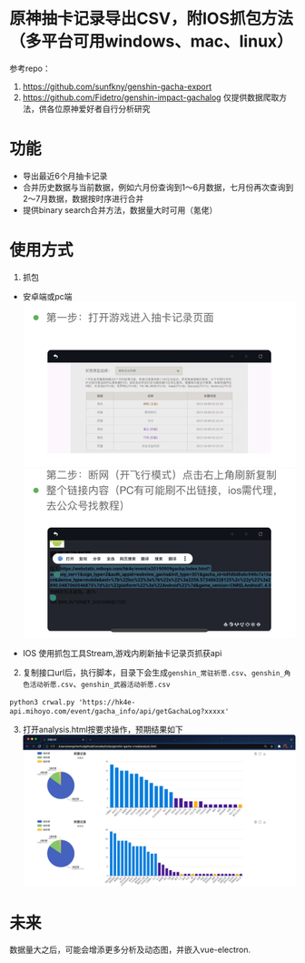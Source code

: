 # 原神抽卡记录导出CSV，附IOS抓包方法（多平台可用windows、mac、linux）
参考repo：
1. https://github.com/sunfkny/genshin-gacha-export
2. https://github.com/Fidetro/genshin-impact-gachalog
仅提供数据爬取方法，供各位原神爱好者自行分析研究

# 功能  
- 导出最近6个月抽卡记录  
- 合并历史数据与当前数据，例如六月份查询到1～6月数据，七月份再次查询到2～7月数据，数据按时序进行合并
- 提供binary search合并方法，数据量大时可用（氪佬）

# 使用方式  
1. 抓包
- 安卓端或pc端
![](https://github.com/CanoeByGuitar/genshin-gacha-crwal/blob/main/AndroidorPC.jpg)

- IOS
使用抓包工具Stream,游戏内刷新抽卡记录页抓获api

2. 复制接口url后，执行脚本，目录下会生成`genshin_常驻祈愿.csv`、`genshin_角色活动祈愿.csv`、`genshin_武器活动祈愿.csv`
```shell
python3 crwal.py 'https://hk4e-api.mihoyo.com/event/gacha_info/api/getGachaLog?xxxxx'
```
3. 打开analysis.html按要求操作，预期结果如下
![](https://github.com/CanoeByGuitar/genshin-gacha-crwal/blob/main/analysis.jpg)

# 未来
数据量大之后，可能会增添更多分析及动态图，并嵌入vue-electron.

